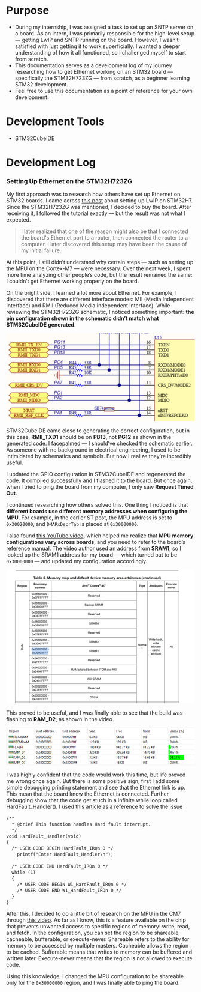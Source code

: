 # Purpose
-  During my internship, I was assigned a task to set up an SNTP server on a board. As an intern, I was primarily responsible for the high-level setup — getting LwIP and SNTP running on the board. However, I wasn’t satisfied with just getting it to work superficially. I wanted a deeper understanding of how it all functioned, so I challenged myself to start from scratch.
- This documentation serves as a development log of my journey researching how to get Ethernet working on an STM32 board — specifically the STM32H723ZG — from scratch, as a beginner learning STM32 development.
- Feel free to use this documentation as a point of reference for your own development.

# Development Tools
- STM32CubeIDE

# Development Log

### Setting Up Ethernet on the STM32H723ZG

My first approach was to research how others have set up Ethernet on STM32 boards. I came across [this post](https://community.st.com/t5/stm32-mcus/how-to-create-a-project-for-stm32h7-with-ethernet-and-lwip-stack/ta-p/49308) about setting up LwIP on STM32H7. Since the STM32H723ZG was mentioned, I decided to buy the board. After receiving it, I followed the tutorial exactly — but the result was not what I expected.

> I later realized that one of the reason might also be that I connected the board's Ethernet port to a router, then connected the router to a computer. I later discovered this setup may have been the cause of my initial failure.

At this point, I still didn’t understand why certain steps — such as setting up the MPU on the Cortex-M7 — were necessary. Over the next week, I spent more time analyzing other people’s code, but the result remained the same: I couldn’t get Ethernet working properly on the board.

On the bright side, I learned a lot more about Ethernet. For example, I discovered that there are different interface modes: MII (Media Independent Interface) and RMII (Reduced Media Independent Interface). While reviewing the STM32H723ZG schematic, I noticed something important: **the pin configuration shown in the schematic didn’t match what STM32CubeIDE generated**.

![Ethernet Schematic](./images/schematic.png)

STM32CubeIDE came close to generating the correct configuration, but in this case, **RMII_TXD1** should be on **PB13**, not **PG12** as shown in the generated code. I facepalmed — I should’ve checked the schematic earlier. As someone with no background in electrical engineering, I used to be intimidated by schematics and symbols. But now I realize they’re incredibly useful.

I updated the GPIO configuration in STM32CubeIDE and regenerated the code. It compiled successfully and I flashed it to the board. But once again, when I tried to ping the board from my computer, I only saw **Request Timed Out**.

I continued researching how others solved this. One thing I noticed is that **different boards use different memory addresses when configuring the MPU**. For example, in the earlier ST post, the MPU address is set to `0x30020000`, and `DMARxDscrTab` is placed at `0x30000000`.

I also found [this YouTube video](https://www.youtube.com/watch?v=8r8w6mgSn1A&list=PLfIJKC1ud8gjoY2McCCqkxXWuwiC2iSap&index=9), which helped me realize that **MPU memory configurations vary across boards**, and you need to refer to the board’s reference manual. The video author used an address from **SRAM1**, so I looked up the SRAM1 address for my board — which turned out to be `0x30000000` — and updated my configuration accordingly.

![Memory Mapping](./images/memory_mapping.png)

This proved to be useful, and I was finally able to see that the build was flashing to **RAM_D2**, as shown in the video.

![Build Info](./images/build_info.png)

I was highly confident that the code would work this time, but life proved me wrong once again. But there is some positive sign, first I add some simple debugging printing statement and see that the Ethernet link is up. This mean that the board know the Ethernet is connected. Further debugging show that the code get stuch in a infinite while loop called HardFault_Handler(). I used [this article](https://community.st.com/t5/stm32-mcus/how-to-debug-a-hardfault-on-an-arm-cortex-m-stm32/ta-p/672235#:~:text=6.-,Debugging%20the%20HardFault,instruction%20that%20caused%20the%20HardFault.) as a reference to solve the issue
```
/**
  * @brief This function handles Hard fault interrupt.
  */
void HardFault_Handler(void)
{
  /* USER CODE BEGIN HardFault_IRQn 0 */
	printf("Enter HardFault_Handler\n");

  /* USER CODE END HardFault_IRQn 0 */
  while (1)
  {
    /* USER CODE BEGIN W1_HardFault_IRQn 0 */
    /* USER CODE END W1_HardFault_IRQn 0 */
  }
}
```

After this, I decided to do a little bit of research on the MPU in the CM7 through [this video](https://www.youtube.com/watch?v=2q8IvCxSjaY&list=PLfIJKC1ud8gjoY2McCCqkxXWuwiC2iSap&index=5). As far as I know, this is a feature available on the chip that prevents unwanted access to specific regions of memory: write, read, and fetch. In the configuration, you can set the region to be shareable, cacheable, bufferable, or execute-never. Shareable refers to the ability for memory to be accessed by multiple masters. Cacheable allows the region to be cached. Bufferable means that writes to memory can be buffered and written later. Execute-never means that the region is not allowed to execute code.

Using this knowledge, I changed the MPU configuration to be shareable only for the `0x30000000` region, and I was finally able to ping the board.
